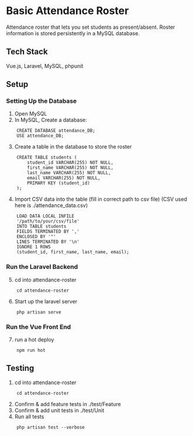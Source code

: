 # Basic Attendance Roster
Attendance roster that lets you set students as present/absent. Roster information is stored persistently in a MySQL database.

## Tech Stack
Vue.js, Laravel, MySQL, phpunit

## Setup
### Setting Up the Database
1. Open MySQL
2. In MySQL, Create a database:
```
    CREATE DATABASE attendance_DB;
    USE attendance_DB;
```
3. Create a table in the database to store the roster
```
    CREATE TABLE students (
        student_id VARCHAR(255) NOT NULL, 
        first_name VARCHAR(255) NOT NULL, 
        last_name VARCHAR(255) NOT NULL, 
        email VARCHAR(255) NOT NULL, 
        PRIMARY KEY (student_id)
    );
```

4. Import CSV data into the table (fill in correct path to csv file) (CSV used here is ./attendance_data.csv)
```
    LOAD DATA LOCAL INFILE 
    '/path/to/your/csv/file' 
    INTO TABLE students 
    FIELDS TERMINATED BY ',' 
    ENCLOSED BY '"'
    LINES TERMINATED BY '\n' 
    IGNORE 1 ROWS 
    (student_id, first_name, last_name, email);
```

### Run the Laravel Backend
5. cd into attendance-roster
```
    cd attendance-roster
```

6. Start up the laravel server
```
    php artisan serve
```

### Run the Vue Front End
7. run a hot deploy
```
    npm run hot
```

## Testing
1. cd into attendance-roster
```
    cd attendance-roster
```
2. Confirm & add feature tests in ./test/Feature
3. Confirm & add unit tests in ./test/Unit
4. Run all tests 
```
    php artisan test --verbose
```

